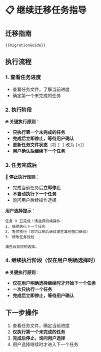 # 📋 继续迁移任务指导

## 迁移指南
`{{migrationGuide}}`

## 执行流程

### 1. 查看任务进度
- 查看任务文件，了解当前进度
- 确定第一个未完成的任务

### 2. 执行阶段
**🔥 关键执行原则**：
- **只执行第一个未完成的任务**
- **完成后立即停止，等待用户确认**
- **更新任务文件状态**（将 `[ ]` 改为 `[x]`）
- **用户确认后继续下一个任务**

### 3. 任务完成后
**🛑 停止执行规则**：
- 完成当前任务后**立即停止**
- **不自动执行下一个任务**
- 询问用户后续操作选择

**用户选择提示**：
```
任务 X 已完成！请选择后续操作：
1. 继续执行下一个任务
2. 暂停执行（您可以稍后继续或在其他窗口继续）
3. 修改任务规划

请告诉我您的选择。
```

### 4. 继续执行阶段（仅在用户明确选择时）
**🔥 关键执行原则**：
- **仅在用户明确选择继续时才开始下一个任务**
- **一次只执行一个任务**
- **完成后立即停止，等待用户确认**

## 下一步操作
1. 查看任务文件，确定当前进度
2. **仅执行第一个未完成的任务**
3. **完成后停止，询问用户选择**
4. 用户选择继续时才进入下一个任务
